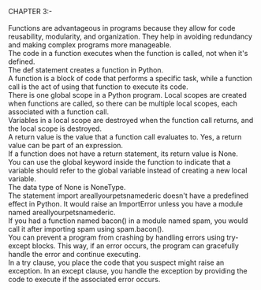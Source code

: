 CHAPTER 3:- <br/>
<br/>
Functions are advantageous in programs because they allow for code reusability, modularity, and organization. They help in avoiding redundancy and making complex programs more manageable. <br/>
The code in a function executes when the function is called, not when it's defined. <br/>
The def statement creates a function in Python. <br/>
A function is a block of code that performs a specific task, while a function call is the act of using that function to execute its code. <br/>
There is one global scope in a Python program. Local scopes are created when functions are called, so there can be multiple local scopes, each associated with a function call. <br/> 
Variables in a local scope are destroyed when the function call returns, and the local scope is destroyed. <br/>
A return value is the value that a function call evaluates to. Yes, a return value can be part of an expression. <br/>
If a function does not have a return statement, its return value is None. <br/>
You can use the global keyword inside the function to indicate that a variable should refer to the global variable instead of creating a new local variable. <br/>
The data type of None is NoneType. <br/>
The statement import areallyourpetsnamederic doesn't have a predefined effect in Python. It would raise an ImportError unless you have a module named areallyourpetsnamederic. <br/>
If you had a function named bacon() in a module named spam, you would call it after importing spam using spam.bacon(). <br/>
You can prevent a program from crashing by handling errors using try-except blocks. This way, if an error occurs, the program can gracefully handle the error and continue executing. <br/>
In a try clause, you place the code that you suspect might raise an exception. In an except clause, you handle the exception by providing the code to execute if the associated error occurs.
